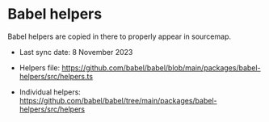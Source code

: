 # Babel helpers

Babel helpers are copied in there to properly appear in sourcemap.

- Last sync date: 8 November 2023

- Helpers file: https://github.com/babel/babel/blob/main/packages/babel-helpers/src/helpers.ts
- Individual helpers: https://github.com/babel/babel/tree/main/packages/babel-helpers/src/helpers
